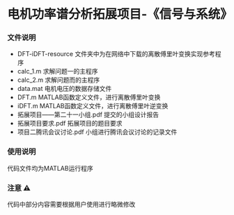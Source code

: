 # 电机功率谱分析拓展项目-《信号与系统》

### 文件说明
+ DFT-iDFT-resource 文件夹中为在网络中下载的离散傅里叶变换实现参考程序
+ calc_1.m 求解问题一的主程序
+ calc_2.m 求解问题而的主程序
+ data.mat 电机电压的数据存储文件
+ DFT.m MATLAB函数定义文件，进行离散傅里叶变换
+ iDFT.m MATLAB函数定义文件，进行离散傅里叶逆变换
+ 拓展项目——第二十一小组.pdf 提交的小组设计报告
+ 拓展项目要求.pdf 拓展项目的题目要求
+ 项目二腾讯会议讨论.pdf 小组进行腾讯会议讨论的记录文件

### 使用说明
代码文件均为MATLAB运行程序

### 注意 ⚠
代码中部分内容需要根据用户使用进行略微修改